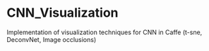 # CNN_Visualization
Implementation of visualization techniques for CNN in Caffe (t-sne, DeconvNet, Image occlusions)
